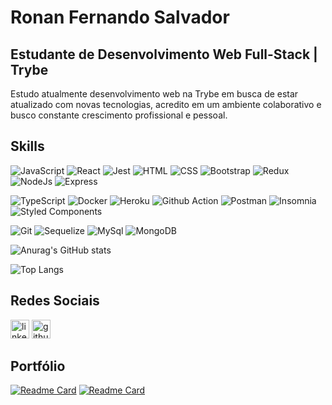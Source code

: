 # Ronan Fernando Salvador

## Estudante de Desenvolvimento Web Full-Stack  | Trybe
<p>Estudo atualmente desenvolvimento web na Trybe em busca de estar atualizado com novas tecnologias, acredito em um ambiente colaborativo e busco constante crescimento profissional e pessoal.</p>


## Skills

![JavaScript](https://img.shields.io/badge/JavaScript-323330?style=for-the-badge&logo=javascript&logoColor=F7DF1E)
![React](https://img.shields.io/badge/React-20232A?style=for-the-badge&logo=react&logoColor=61DAFB)
![Jest](https://img.shields.io/badge/Jest-C21325?style=for-the-badge&logo=jest&logoColor=white)
![HTML](https://img.shields.io/badge/HTML5-E34F26?style=for-the-badge&logo=html5&logoColor=white)
![CSS](https://img.shields.io/badge/CSS3-1572B6?style=for-the-badge&logo=css3&logoColor=white)
![Bootstrap](https://img.shields.io/badge/Bootstrap-563D7C?style=for-the-badge&logo=bootstrap&logoColor=white)
![Redux](https://img.shields.io/badge/Redux-593D88?style=for-the-badge&logo=redux&logoColor=white)
![NodeJs](https://img.shields.io/badge/Node.js-339933?style=for-the-badge&logo=nodedotjs&logoColor=white)
![Express](https://img.shields.io/badge/Express.js-000000?style=for-the-badge&logo=express&logoColor=white)

![TypeScript](	https://img.shields.io/badge/TypeScript-007ACC?style=for-the-badge&logo=typescript&logoColor=white)
![Docker](https://img.shields.io/badge/Docker-2CA5E0?style=for-the-badge&logo=docker&logoColor=white)
![Heroku](https://img.shields.io/badge/Heroku-430098?style=for-the-badge&logo=heroku&logoColor=white)
![Github Action](https://img.shields.io/badge/GitHub_Actions-2088FF?style=for-the-badge&logo=github-actions&logoColor=white)
![Postman](https://img.shields.io/badge/Postman-FF6C37?style=for-the-badge&logo=Postman&logoColor=white)
![Insomnia](https://img.shields.io/badge/Insomnia-5849be?style=for-the-badge&logo=Insomnia&logoColor=white)
![Styled Components](https://img.shields.io/badge/styled--components-DB7093?style=for-the-badge&logo=styled-components&logoColor=white)

![Git](https://img.shields.io/badge/GIT-E44C30?style=for-the-badge&logo=git&logoColor=white)
![Sequelize](https://img.shields.io/badge/Sequelize-52B0E7?style=for-the-badge&logo=Sequelize&logoColor=white)
![MySql](https://img.shields.io/badge/MySQL-005C84?style=for-the-badge&logo=mysql&logoColor=white)
![MongoDB](https://img.shields.io/badge/MongoDB-4EA94B?style=for-the-badge&logo=mongodb&logoColor=white)


![Anurag's GitHub stats](https://github-readme-stats.vercel.app/api?username=ronansalvador&show_icons=true&theme=radical)

![Top Langs](https://github-readme-stats.vercel.app/api/top-langs/?username=ronansalvador&layout=compact&theme=radical)

## Redes Sociais
[<img src="https://img.shields.io/badge/LinkedIn-0077B5?style=for-the-badge&logo=linkedin&logoColor=white" alt="linkedin" height='30'>](https://www.linkedin.com/in/ronansalvador/)
[<img src="https://img.shields.io/badge/GitHub-100000?style=for-the-badge&logo=github&logoColor=white" alt="github" height='30'>](https://github.com/ronansalvador)


## Portfólio
[![Readme Card](https://github-readme-stats.vercel.app/api/pin/?username=ronansalvador&repo=trybetunes&theme=radical)](https://trybetunes-mauve.vercel.app/)
[![Readme Card](https://github-readme-stats.vercel.app/api/pin/?username=ronansalvador&repo=wallet-react-redux&theme=radical)](https://wallet-react-redux.vercel.app/)



